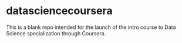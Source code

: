 # datasciencecoursera
This is a blank repo intended for the launch of the intro course to Data Science specialization through Coursera.

